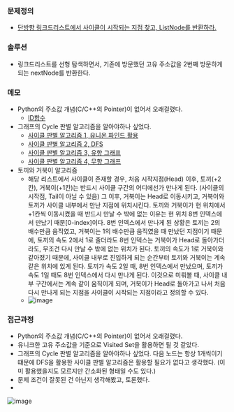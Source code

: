 ### 문제정의
- [단방향 링크드리스트에서 사이클이 시작되는 지점 찾고, ListNode를 반환하라.](https://leetcode.com/problems/linked-list-cycle-ii/)
### 솔루션
- 링크드리스트를 선형 탐색하면서, 기존에 방문했던 고유 주소값을 2번째 방문하게 되는 nextNode를 반환한다. 
### 메모
- Python의 주소값 개념(C/C++의 Pointer)이 없어서 오래걸렸다. 
  - [ID함수](https://wjunsea.tistory.com/82)
- 그래프의 Cycle 판별 알고리즘을 알아야하나 싶었다. 
  - [사이클 판별 알고리즘 1, 유니온 파인드 활용](https://www.google.com/search?q=%EC%82%AC%EC%9D%B4%ED%81%B4+%EA%B2%80%EC%82%AC+%EC%95%8C%EA%B3%A0%EB%A6%AC%EC%A6%98&sxsrf=AJOqlzXKjk0b1PZ1gELakwMlFoSoOs-27Q%3A1678347008438&ei=AIsJZLimGp-12roP5YC8oA4&ved=0ahUKEwi4pv3pqc79AhWfmlYBHWUAD-QQ4dUDCA8&uact=5&oq=%EC%82%AC%EC%9D%B4%ED%81%B4+%EA%B2%80%EC%82%AC+%EC%95%8C%EA%B3%A0%EB%A6%AC%EC%A6%98&gs_lcp=Cgxnd3Mtd2l6LXNlcnAQAzIECCMQJzoKCAAQRxDWBBCwAzoLCAAQgAQQsQMQgwE6EAgAEIAEEBQQhwIQsQMQgwE6BQgAEIAEOgoIABCABBAUEIcCOgcIIxDqAhAnOhEILhCABBCxAxCDARDHARDRAzoECAAQAzoLCC4QgAQQsQMQgwE6BAgAEEM6CAguEIAEELEDOggIABCABBCxAzoFCC4QgAQ6BAgAEB5KBAhBGABQxQRYoSpgiitoBnABeAaAAa0CiAG_NZIBCTAuMjIuMTEuMZgBAKABAbABCsgBCsABAQ&sclient=gws-wiz-serp)
  - [사이클 판별 알고리즘 2, DFS](https://velog.io/@since-1994/%EA%B7%B8%EB%9E%98%ED%94%84-Detection-cycle-%EC%82%AC%EC%9D%B4%ED%81%B4-%EC%B0%BE%EA%B8%B0)
  - [사이클 판별 알고리즘 3, 유향 그래프](https://deep-learning-study.tistory.com/582)
  - [사이클 판별 알고리즘 4, 무향 그래프](https://deep-learning-study.tistory.com/584)
- 토끼와 거북이 알고리즘 
  - 해당 리스트에서 사이클이 존재할 경우, 처음 시작지점(Head) 이후, 토끼(+2칸), 거북이(+1칸)는 반드시 사이클 구간의 어디에선가 만나게 된다. (사이클의 시작점, Tail이 아닐 수 있음) 그 이후, 거북이는 Head로 이동시키고, 거북이와 토끼가 사이클 내부에서 만난 지점에 위치시킨다. 토끼와 거북이가 현 위치에서 +1칸씩 이동시켰을 때 반드시 만날 수 밖에 없는 이유는 현 위치 8번 인덱스에서 만났기 때문[0-index]이다. 8번 인덱스에서 만나게 된 상황은 토끼는 2의 배수만큼 움직였고, 거북이는 1의 배수만큼 움직였을 때 만났던 지점이기 때문에, 토끼의 속도 2에서 1로 줄더라도 8번 인덱스는 거북이가 Head로 돌아가더라도, 무조건 다시 만날 수 밖에 없는 위치가 된다. 토끼의 속도가 1로 거북이와 같아졌기 때문에, 사이클 내부로 진입하게 되는 순간부터 토끼와 거북이는 계속 같은 위치에 있게 된다. 토끼가 속도 2일 때, 8번 인덱스에서 만났으며, 토끼가 속도 1일 때도 8번 인덱스에서 다시 만나게 된다. 이것으로 미뤄볼 때, 사이클 내부 구간에서는 계속 같이 움직이게 되며, 거북이가 Head로 돌아가고 나서 처음 다시 만나게 되는 지점을 사이클이 시작되는 지점이라고 정의할 수 있다. 
  - ![image](https://user-images.githubusercontent.com/16419202/224460819-c9b0615c-1399-4bed-b1a9-524c43d2eb83.png)


### 접근과정
- Python의 주소값 개념(C/C++의 Pointer)이 없어서 오래걸렸다. 
- 유니크한 고유 주소값을 기준으로 Visited Set을 활용하면 될 것 같았다. 
- 그래프의 Cycle 판별 알고리즘을 알아야하나 싶었다. 다음 노드는 항상 1개씩이기 떄문에 DFS을 활용한 사이클 판별 알고리즘은 활용할 필요가 없다고 생각했다. (이미 활용했을지도 모르지만 간소화된 형태일 수도 있다.)
- 문제 조건이 잘못된 건 아닌지 생각해봤고, 토론했다. 
- 
![image](https://user-images.githubusercontent.com/16419202/223955764-f57ec1b2-c5c1-495f-84a8-91e2b442db39.png)

